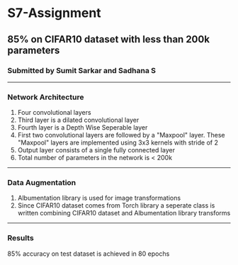 # S7-Assignment
## 85% on CIFAR10 dataset with less than 200k parameters
### Submitted by Sumit Sarkar and Sadhana S
-----------------------------------------------------------------
### Network Architecture ###
1. Four convolutional layers
2. Third layer is a dilated convolutional layer
3. Fourth layer is a Depth Wise Seperable layer
4. First two convolutional layers are followed by a "Maxpool" layer. These "Maxpool" layers are implemented using 3x3 kernels with stride of 2
5. Output layer consists of a single fully connected layer
6. Total number of parameters in the network is < 200k

-----------------------------------------------------------------
### Data Augmentation ###
1. Albumentation library is used for image transformations
2. Since CIFAR10 dataset comes from Torch library a seperate class is written combining CIFAR10 dataset and Albumentation library transforms

-----------------------------------------------------------------
### Results ###
85% accuracy on test dataset is achieved in 80 epochs
